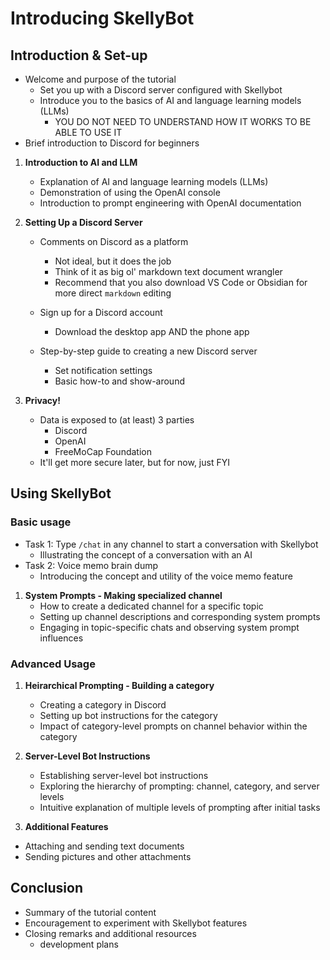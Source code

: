 # **Introducing SkellyBot**

##  **Introduction & Set-up**
   - Welcome and purpose of the tutorial
     - Set you up with a Discord server configured with Skellybot
     - Introduce you to the basics of AI and language learning models (LLMs)
       - YOU DO NOT NEED TO UNDERSTAND HOW IT WORKS TO BE ABLE TO USE IT     
   - Brief introduction to Discord for beginners
1. **Introduction to AI and LLM**
   - Explanation of AI and language learning models (LLMs)
   - Demonstration of using the OpenAI console
   - Introduction to prompt engineering with OpenAI documentation
  
1. **Setting Up a Discord Server**
   - Comments on Discord as a platform
     - Not ideal, but it does the job
     - Think of it as big ol' markdown text document wrangler
     - Recommend that you also download VS Code or Obsidian for more direct `markdown` editing
  
   - Sign up for a Discord account
     - Download the desktop app AND the phone app
   
   - Step-by-step guide to creating a new Discord server
     - Set notification settings
     - Basic how-to and show-around
      

1. **Privacy!**
   - Data is exposed to (at least) 3 parties
     - Discord
     - OpenAI
     - FreeMoCap Foundation
   - It'll get more secure later, but for now, just FYI

## Using SkellyBot
### **Basic usage**
   - Task 1: Type `/chat` in any channel to start a conversation with Skellybot
      - Illustrating the concept of a conversation with an AI
   - Task 2: Voice memo brain dump
      - Introducing the concept and utility of the voice memo feature

1. **System Prompts - Making specialized channel**
   - How to create a dedicated channel for a specific topic
   - Setting up channel descriptions and corresponding system prompts
   - Engaging in topic-specific chats and observing system prompt influences

### Advanced Usage
1. **Heirarchical Prompting - Building a category**
   - Creating a category in Discord
   - Setting up bot instructions for the category
   - Impact of category-level prompts on channel behavior within the category

1. **Server-Level Bot Instructions**
   - Establishing server-level bot instructions
   - Exploring the hierarchy of prompting: channel, category, and server levels
   - Intuitive explanation of multiple levels of prompting after initial tasks

1.  **Additional Features**
   - Attaching and sending text documents
   - Sending pictures and other attachments

## **Conclusion**
   - Summary of the tutorial content
   - Encouragement to experiment with Skellybot features
   - Closing remarks and additional resources
     - development plans

